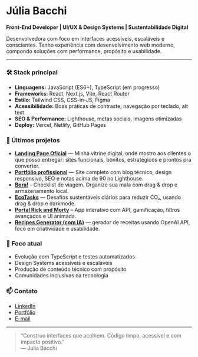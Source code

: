 # Júlia Bacchi

**Front-End Developer | UI/UX & Design Systems | Sustentabilidade Digital**

Desenvolvedora com foco em interfaces acessíveis, escaláveis e conscientes. Tenho experiência com desenvolvimento web moderno, compondo soluções com performance, propósito e usabilidade.

---

### 🛠️ Stack principal

- **Linguagens:** JavaScript (ES6+), TypeScript (em progresso)
- **Frameworks:** React, Next.js, Vite, React Router
- **Estilo:** Tailwind CSS, CSS-in-JS, Figma
- **Acessibilidade:** Boas práticas de contraste, navegação por teclado, alt text
- **SEO & Performance:** Lighthouse, metas sociais, imagens otimizadas
- **Deploy:** Vercel, Netlify, GitHub Pages

### 📌 Últimos projetos

- **[Landing Page Oficial](https://landings-julia.vercel.app)** — Minha vitrine digital, onde mostro aos clientes o que posso entregar: sites funcionais, bonitos, estratégicos e prontos pra converter.
- **[Portfólio profissional](https://juliabacchi.com)** — Site completo com blog técnico, design responsivo, SEO e notas acima de 90 no Lighthouse.
- **[Bora!](bora-app-jet.vercel.app)** - Checklist de viagem. Organize sua mala com drag & drop e armazenamento local.
- **[EcoTasks](https://ecotasks.vercel.app/)** — Desafios sustentáveis diários para reduzir CO₂, usando drag & drop e darkmode.
- **[Portal Rick and Morty](portal-rickandmorty.vercel.app)** – App interativo com API, gamificação, filtros avançados e UI animada.
- **[Recipes Generator (com IA)](recipes-generator-ai.netlify.app)** — gerador de receitas usando OpenAI API, foco em criatividade e usabilidade.

### 🎯 Foco atual

- Evolução com TypeScript e testes automatizados
- Design Systems acessíveis e escaláveis
- Produção de conteúdo técnico com propósito
- Comunidades inclusivas na tecnologia

### 📫 Contato

- [LinkedIn](https://www.linkedin.com/in/juliabacchi/)
- [Portfólio](https://juliabacchi.com)
- [E-mail](mailto:juliabacchi92@gmail.com)

---

> “Construo interfaces que acolhem. Código limpo, acessível e com impacto positivo.”  
> — Julia Bacchi
